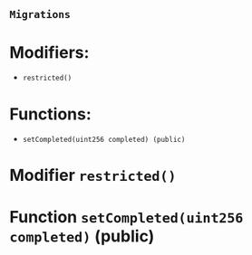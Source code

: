 ## `Migrations`

# Modifiers:

- `restricted()`

# Functions:

- `setCompleted(uint256 completed) (public)`

# Modifier `restricted()`

# Function `setCompleted(uint256 completed)` (public)
